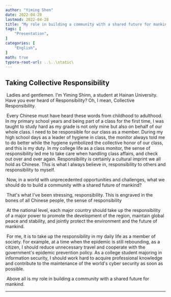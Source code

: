 ```yaml
---
author: "Yiming Shen"
date: 2022-04-28
lastmod: 2022-04-28
title: "My role in building a community with a shared future for mankind"
tags: [
    "Presentation",
]
categories: [
    "English",
]
math: true
typora-root-url: ..\..\static\
---
```


## Taking Collective Responsibility

​	Ladies and gentlemen. I'm Yiming Shinn, a student at Hainan University. Have you ever heard of Responsibility? Oh, I mean, Collective Responsibility.

​	Every Chinese must have heard these words from childhood to adulthood. In my primary school years and being part of a class for the first time, I was taught to study hard as my grade is not only mine but also on behalf of our whole class.  I need to be responsible for our class as a member. During my high school days as a leader of hygiene in class, the monitor always told me to do better while the hygiene symbolized the collective honor of our class, and this is my duty. In my college life as a class monitor, the sense of responsibility led me to take care when handling class affairs, and check out over and over again. Responsibility is certainly a cultural imprint we all hold as Chinese. This is what I always believe in, responsibility to others and responsibility to myself.

​	Now, in a world with unprecedented opportunities and challenges, what we should do to build a community with a shared future of mankind? 

​	That's what I've been stressing, responsibility. This is engraved in the bones of all Chinese people, the sense of responsibility

​	At the national level, each major country should take up the responsibility of a major power to promote the development of the region, maintain global peace and stability, and jointly protect the environment and the future of mankind.

​	For me, it is to take up the responsibility in my daily life as a member of society. For example, at a time when the epidemic is still rebounding, as a citizen, I should reduce unnecessary travel and cooperate with the government's epidemic prevention policy. As a college student majoring in information security, I should work hard to acquire professional knowledge and contribute to the maintenance of the world's cyber security as soon as possible.

​	Above all is my role in building a community with a shared future for mankind.





















---------

